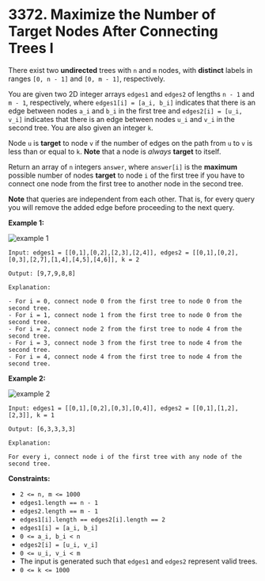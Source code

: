 # 3372. Maximize the Number of Target Nodes After Connecting Trees I

There exist two **undirected** trees with `n` and `m` nodes, with **distinct** labels in ranges `[0, n - 1]` and `[0, m - 1]`, respectively.

You are given two 2D integer arrays `edges1` and `edges2` of lengths `n - 1` and `m - 1`, respectively, where `edges1[i] = [a_i, b_i]` indicates that there is an edge between nodes `a_i` and `b_i` in the first tree and `edges2[i] = [u_i, v_i]` indicates that there is an edge between nodes `u_i` and `v_i` in the second tree. You are also given an integer `k`.

Node `u` is **target** to node `v` if the number of edges on the path from `u` to `v` is less than or equal to `k`. **Note** that a node is *always* **target** to itself.

Return an array of `n` integers `answer`, where `answer[i]` is the **maximum** possible number of nodes **target** to node `i` of the first tree if you have to connect one node from the first tree to another node in the second tree.

**Note** that queries are independent from each other. That is, for every query you will remove the added edge before  proceeding to the next query.

**Example 1:**

![example 1](https://assets.leetcode.com/uploads/2024/09/24/3982-1.png)

```()
Input: edges1 = [[0,1],[0,2],[2,3],[2,4]], edges2 = [[0,1],[0,2],[0,3],[2,7],[1,4],[4,5],[4,6]], k = 2

Output: [9,7,9,8,8]

Explanation:

- For i = 0, connect node 0 from the first tree to node 0 from the second tree.
- For i = 1, connect node 1 from the first tree to node 0 from the second tree.
- For i = 2, connect node 2 from the first tree to node 4 from the second tree.
- For i = 3, connect node 3 from the first tree to node 4 from the second tree.
- For i = 4, connect node 4 from the first tree to node 4 from the second tree.
```

**Example 2:**

![example 2](https://assets.leetcode.com/uploads/2024/09/24/3928-2.png)

```()
Input: edges1 = [[0,1],[0,2],[0,3],[0,4]], edges2 = [[0,1],[1,2],[2,3]], k = 1

Output: [6,3,3,3,3]

Explanation:

For every i, connect node i of the first tree with any node of the second tree.
```

**Constraints:**

- `2 <= n, m <= 1000`
- `edges1.length == n - 1`
- `edges2.length == m - 1`
- `edges1[i].length == edges2[i].length == 2`
- `edges1[i] = [a_i, b_i]`
- `0 <= a_i, b_i < n`
- `edges2[i] = [u_i, v_i]`
- `0 <= u_i, v_i < m`
- The input is generated such that `edges1` and `edges2` represent valid trees.
- `0 <= k <= 1000`
